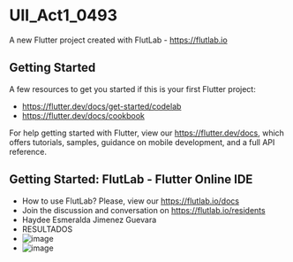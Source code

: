 # UII_Act1_0493

A new Flutter project created with FlutLab - https://flutlab.io

## Getting Started

A few resources to get you started if this is your first Flutter project:

- https://flutter.dev/docs/get-started/codelab
- https://flutter.dev/docs/cookbook

For help getting started with Flutter, view our
https://flutter.dev/docs, which offers tutorials,
samples, guidance on mobile development, and a full API reference.

## Getting Started: FlutLab - Flutter Online IDE

- How to use FlutLab? Please, view our https://flutlab.io/docs
- Join the discussion and conversation on https://flutlab.io/residents
- Haydee Esmeralda Jimenez Guevara
- RESULTADOS
- ![image](https://github.com/dianadianaxd/UII_Act1/assets/159160020/de1307ca-55b8-439d-9c4b-13731264bfa7)
- ![image](https://github.com/dianadianaxd/UII_Act1/assets/159160020/bd92d814-101c-46a5-8a6f-a2d21d322ef9)


